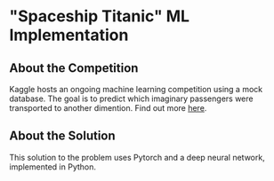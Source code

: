 # "Spaceship Titanic" ML Implementation

## About the Competition 
Kaggle hosts an ongoing machine learning competition using a mock database. The goal is to predict which imaginary passengers were transported to another dimention. Find out more [here](https://www.kaggle.com/competitions/spaceship-titanic).

## About the Solution
This solution to the problem uses Pytorch and a deep neural network, implemented in Python.
